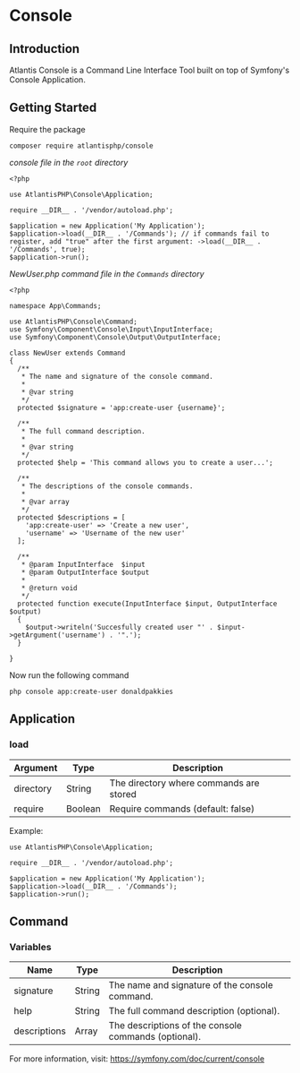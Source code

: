 # Console

## Introduction
Atlantis Console is a Command Line Interface Tool built on top of Symfony's Console Application.

## Getting Started
Require the package
```
composer require atlantisphp/console
```

*console file in the `root` directory*
```
<?php

use AtlantisPHP\Console\Application;

require __DIR__ . '/vendor/autoload.php';

$application = new Application('My Application');
$application->load(__DIR__ . '/Commands'); // if commands fail to register, add "true" after the first argument: ->load(__DIR__ . '/Commands', true);
$application->run();
```

*NewUser.php command file in the `Commands` directory*
```
<?php

namespace App\Commands;

use AtlantisPHP\Console\Command;
use Symfony\Component\Console\Input\InputInterface;
use Symfony\Component\Console\Output\OutputInterface;

class NewUser extends Command
{
  /**
   * The name and signature of the console command.
   *
   * @var string
   */
  protected $signature = 'app:create-user {username}';

  /**
   * The full command description.
   *
   * @var string
   */
  protected $help = 'This command allows you to create a user...';

  /**
   * The descriptions of the console commands.
   *
   * @var array
   */
  protected $descriptions = [
    'app:create-user' => 'Create a new user',
    'username' => 'Username of the new user'
  ];

  /**
   * @param InputInterface  $input
   * @param OutputInterface $output
   *
   * @return void
   */
  protected function execute(InputInterface $input, OutputInterface $output)
  {
    $output->writeln('Succesfully created user "' . $input->getArgument('username') . '".');
  }

}
```

Now run the following command
```
php console app:create-user donaldpakkies
```

## Application

### load
| Argument      | Type   | Description  |
| ------------- | -------| ------------ |
| directory     | String | The directory where commands are stored |
| require     | Boolean | Require commands (default: false) |

Example:
```
use AtlantisPHP\Console\Application;

require __DIR__ . '/vendor/autoload.php';

$application = new Application('My Application');
$application->load(__DIR__ . '/Commands');
$application->run();
```

## Command

### Variables
| Name      | Type   | Description  |
| ------------- | -------| ------------ |
| signature     | String | The name and signature of the console command. |
| help     | String | The full command description (optional). |
| descriptions | Array | The descriptions of the console commands (optional). |

For more information, visit: https://symfony.com/doc/current/console